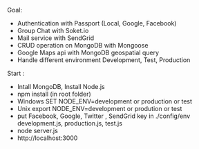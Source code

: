 
Goal:

- Authentication with Passport (Local, Google, Facebook)
- Group Chat with Soket.io
- Mail service with SendGrid
- CRUD operation on MongoDB with Mongoose
- Google Maps api with MongoDB geospatial query
- Handle different environment Development, Test, Production

Start :

- Intall MongoDB, Install Node.js
- npm install (in root folder)
- Windows SET NODE_ENV=development or production or test
- Unix export NODE_ENV=development or prodution or test
- put Facebook, Google, Twitter , SendGrid key in ./config/env development.js, production.js, test.js
- node server.js
- http://localhost:3000

